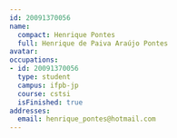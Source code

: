 ```yaml
---
id: 20091370056
name:
  compact: Henrique Pontes
  full: Henrique de Paiva Araújo Pontes
avatar:
occupations:
- id: 20091370056
  type: student
  campus: ifpb-jp
  course: cstsi
  isFinished: true
addresses:
  email: henrique_pontes@hotmail.com
---
```


